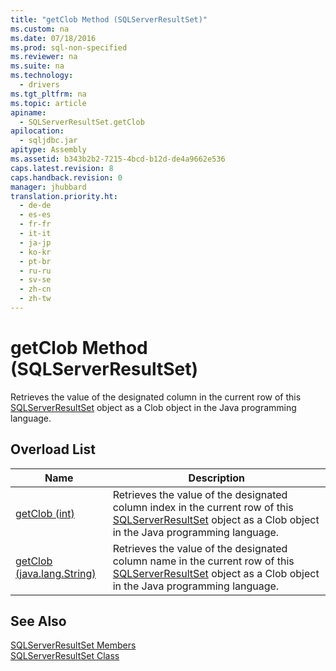 ```yaml
---
title: "getClob Method (SQLServerResultSet)"
ms.custom: na
ms.date: 07/18/2016
ms.prod: sql-non-specified
ms.reviewer: na
ms.suite: na
ms.technology: 
  - drivers
ms.tgt_pltfrm: na
ms.topic: article
apiname: 
  - SQLServerResultSet.getClob
apilocation: 
  - sqljdbc.jar
apitype: Assembly
ms.assetid: b343b2b2-7215-4bcd-b12d-de4a9662e536
caps.latest.revision: 8
caps.handback.revision: 0
manager: jhubbard
translation.priority.ht: 
  - de-de
  - es-es
  - fr-fr
  - it-it
  - ja-jp
  - ko-kr
  - pt-br
  - ru-ru
  - sv-se
  - zh-cn
  - zh-tw
---
```

# getClob Method (SQLServerResultSet)
  Retrieves the value of the designated column in the current row of this [SQLServerResultSet](../content/SQLServerResultSet-Class.md) object as a Clob object in the Java programming language.  
  
## Overload List  
  
|Name|Description|  
|----------|-----------------|  
|[getClob (int)](../content/getClob-Method--int---SQLServerResultSet-.md)|Retrieves the value of the designated column index in the current row of this [SQLServerResultSet](../content/SQLServerResultSet-Class.md) object as a Clob object in the Java programming language.|  
|[getClob (java.lang.String)](../content/getClob-Method--java.lang.String---SQLServerResultSet-.md)|Retrieves the value of the designated column name in the current row of this [SQLServerResultSet](../content/SQLServerResultSet-Class.md) object as a Clob object in the Java programming language.|  
  
## See Also  
 [SQLServerResultSet Members](../content/SQLServerResultSet-Members.md)   
 [SQLServerResultSet Class](../content/SQLServerResultSet-Class.md)  
  
  